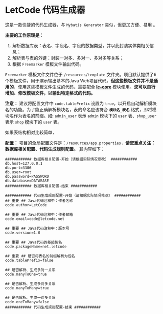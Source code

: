 # LetCode 代码生成器
这是一款快捷的代码生成器，与 `Mybatis Generator` 类似，但更加方便、易用 。

**主要的工作原理是：**

1. 解析数据库表：表名、字段名、字段的数据类型，并以此封装实体类相关信息；
2. 解析表与表的外键：封装一对多、多对一、多对多等关系；
3. 根据 `Freemarker` 模板文件输出代码。

`Freemarker` 模板文件文件位于 `/resources/template` 文件夹。项目默认提供了6个模板文件，用于演示输出基本的Java Web项目代码。**但这些模板文件并不是通用的**，使用这些模板文件生成的代码，需要配合 [**lc-core**](https://github.com/letcode-net/lc-core) 模块使用。**您可以自行增加、修改模板文件，以输出特定格式的代码。**

**注意：** 建议将配置文件中 `code.tablePrefix` 设置为 `true`，以开启自动解析模块名的功能。为了能正确解析模块名，表的命名应该符合 **`模块名_表名`** 格式，即将模块名作为表名的前缀。如: `admin_user` 表示 `admin` 模块下的 `user` 表、`shop_user` 表示 `shop` 模块下的 `user` 表。

如果表结构相对比较简单，

**配置：** 项目的全局配置文件是：`/resources/app.properties`，**请您重点关注：数据库相关配置、代码生成规则配置。** 其内容如下：

```properties
############ 数据库相关配置-开始（请根据实际情况修改） ############
db.host=127.0.0.1
db.port=3306
db.user=root
db.password=PASSWORD
db.database=DATABASE
############ 数据库相关配置-结束 ############

############ 代码生成规则配置-开始（请根据实际情况修改） ############
## 重要 ## Java代码注释中：作者名称
code.author=LetCode

## 重要 ## Java代码注释中：作者邮箱
code.email=code@letcode.net

## 重要 ## Java代码注释中：版本号
code.version=1.0

## 重要 ## Java代码的基础包名
code.packageName=net.letcode

## 重要 ## 是否将表名的前缀解析为包名
code.tablePrefix=false

## 是否解析、生成多对一关系
code.manyToOne=true

## 是否解析、生成多对多关系
code.manyToMany=true

## 是否解析、生成一对多关系
code.oneToMany=false
############ 代码生成规则配置-结束 ############
```










